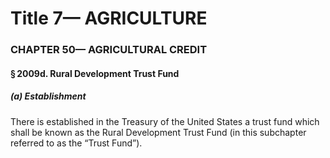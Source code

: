 
# Title 7— AGRICULTURE
### CHAPTER 50— AGRICULTURAL CREDIT
#### § 2009d. Rural Development Trust Fund
##### (a) Establishment

There is established in the Treasury of the United States a trust fund which shall be known as the Rural Development Trust Fund (in this subchapter referred to as the “Trust Fund”).
